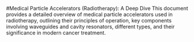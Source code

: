 
#Medical Particle Accelerators (Radiotherapy): A Deep Dive
This document provides a detailed overview of medical particle accelerators used in radiotherapy, outlining their principles of operation, key components involving waveguides and cavity resonators, different types, and their significance in modern cancer treatment.
